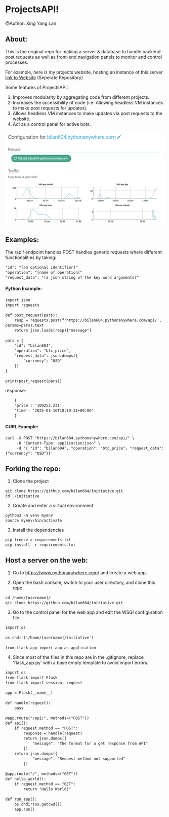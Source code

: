 # ProjectsAPI!  
@Author: Xing Yang Lan

## About:

This is the original repo for making a server & database to handle backend post requests as well as front-end navigation panels to monitor and control processes. 

For example, here is my projects website, hosting an instance of this server [link to Website](http://bilan604.pythonanywhere.com) (Seperate Repository)

Some features of ProjectsAPI:  
1. Improves modularity by aggregating code from different projects.  
2. Increases the accessibility of code (i.e. Allowing headless VM instances to make post requests for updates).  
3. Allows headless VM instances to make updates via post requests to the website.  
4. Act as a control panel for active bots.  

![PythonAnywhere Image](https://raw.githubusercontent.com/bilan604/initiative/main/assets/pythonanywhere.png)

## Examples:

The /api/ endpoint handles POST handles generic requests where different functionalities by taking:
```
"id": "[an optional identifier]"
"operation": "[name of operation]"
"request_data": "[a json string of the key word arguments]"
```

#### Python Example:
```
import json
import requests

def post_request(pars):
    resp = requests.post(f'https://bilan604.pythonanywhere.com/api/', params=pars).text
    return json.loads(resp)["message"]

pars = {
    "id": "bilan604",
    "operation": "btc_price",
    "request_data": json.dumps({
        "currency": "USD"
    })
}

print(post_request(pars))
```

response:
```
    {
    'price': '100253.231',
    'time': '2025-01-16T18:19:31+00:00'
    }
```

#### CURL Example:
```
curl -X POST "https://bilan604.pythonanywhere.com/api/" \
     -H "Content-Type: application/json" \
     -d '{ "id": "bilan604", "operation": "btc_price", "request_data": {"currency": "USD"}}'
```

## Forking the repo:  
1. Clone the project
```
git clone https://github.com/bilan604/initiative.git
cd ./initiative
```

2. Create and enter a virtual environment
```
python3 -m venv myenv
source myenv/bin/activate
```

3. Install the dependencies
```
pip freeze > requirements.txt
pip install -r requirements.txt
```

## Host a server on the web:  

1. Go to https://www.pythonanywhere.com/ and create a web app.

2. Open the bash console, switch to your user directory, and clone this repo.
```
cd /home/[username]/
git clone https://github.com/bilan604/initiative.git
```

3. Go to the control panel for the web app and edit the WSGI configuration file.
```
import os

os.chdir('/home/[username]/initiative')

from flask_app import app as application
```

4. Since most of the files in this repo are in the .gitignore, replace 'flask_app.py' with a base empty template to avoid import errors.
```
import os
from flask import Flask
from flask import session, request

app = Flask(__name__)

def handle(request):
    pass

@app.route("/api/", methods=("POST"))
def api():
    if request.method == "POST":
        response = handle(request)
        return json.dumps({
            "message": "The format for a get response from API"
        })
    return json.dumps({
            "message": "Request method not supported"
        })

@app.route("/", methods=("GET"))
def hello_world():
    if request.method == "GET":
        return "Hello World!"

def run_app():
    os.chdir(os.getcwd())
    app.run()
```


